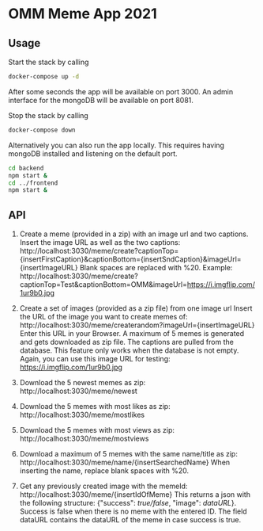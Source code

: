 # OMM Meme App 2021

## Usage

Start the stack by calling
```bash
docker-compose up -d
```
After some seconds the app will be available on port 3000. An admin
interface for the mongoDB will be available on port 8081.

Stop the stack by calling
```bash
docker-compose down
```

Alternatively you can also run the app locally. This requires having 
mongoDB installed and listening on the default port.
```bash
cd backend
npm start &
cd ../frontend
npm start &
```

## API

1. Create a meme (provided in a zip) with an image url and two captions.
    Insert the image URL as well as the two captions:
    http://localhost:3030/meme/create?captionTop={insertFirstCaption}&captionBottom={insertSndCaption}&imageUrl={insertImageURL}
    Blank spaces are replaced with %20.
    Example: http://localhost:3030/meme/create?captionTop=Test&captionBottom=OMM&imageUrl=https://i.imgflip.com/1ur9b0.jpg

2. Create a set of images (provided as a zip file) from one image url
    Insert the URL of the image you want to create memes of:
    http://localhost:3030/meme/createrandom?imageUrl={insertImageURL}
    Enter this URL in your Browser. A maximum of 5 memes is generated and gets downloaded as zip file. The captions are pulled from the database. This feature only works when the database is not empty.
    Again, you can use this image URL for testing: https://i.imgflip.com/1ur9b0.jpg

3. Download the 5 newest memes as zip: http://localhost:3030/meme/newest

4. Download the 5 memes with most likes as zip: http://localhost:3030/meme/mostlikes

5. Download the 5 memes with most views as zip: http://localhost:3030/meme/mostviews

6. Download a maximum of 5 memes with the same name/title as zip: http://localhost:3030/meme/name/{insertSearchedName}
    When inserting the name, replace blank spaces with %20.

7. Get any previously created image with the memeId: http://localhost:3030/meme/{insertIdOfMeme}
    This returns a json with the following structure: {"success": _true/false_, "image": _dataURL_}.
    Success is false when there is no meme with the entered ID. The field dataURL contains the dataURL of the meme in case success is true.